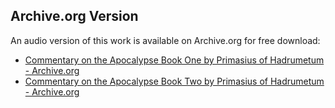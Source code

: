 ## Archive.org Version

An audio version of this work is available on Archive.org for free download:

* [Commentary on the Apocalypse Book One by Primasius of Hadrumetum - Archive.org](https://archive.org/details/commentary-on-the-apocalypse-book-one)
* [Commentary on the Apocalypse Book Two by Primasius of Hadrumetum - Archive.org](https://archive.org/details/commentary-on-the-apocalypse-book-two)
